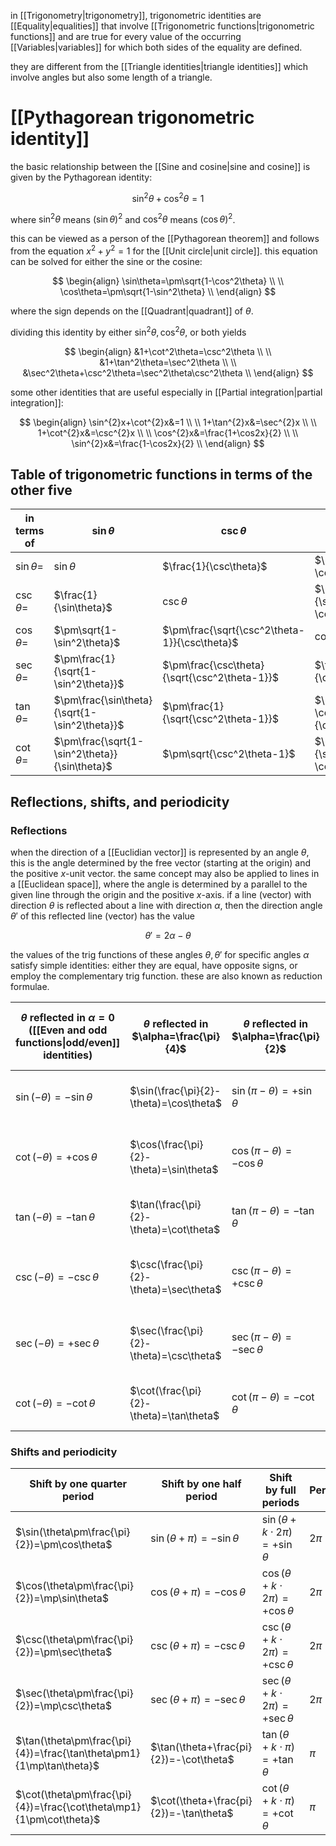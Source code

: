 in [[Trigonometry|trigonometry]], trigonometric identities are [[Equality|equalities]] that involve [[Trigonometric functions|trigonometric functions]] and are true for every value of the occurring [[Variables|variables]] for which both sides of the equality are defined.

they are different from the [[Triangle identities|triangle identities]] which involve angles but also some length of a triangle.

# [[Pythagorean trigonometric identity]]

the basic relationship between the [[Sine and cosine|sine and cosine]] is given by the Pythagorean identity:

$$
\sin^2\theta+\cos^2\theta=1
$$

where $\sin^2\theta$ means $(\sin\theta)^2$ and $\cos^2\theta$ means $(\cos\theta)^2$.

this can be viewed as a person of the [[Pythagorean theorem]] and follows from the equation $x^2+y^2=1$ for the [[Unit circle|unit circle]]. this equation can be solved for either the sine or the cosine:

$$
\begin{align}
\sin\theta=\pm\sqrt{1-\cos^2\theta} \\
\\
\cos\theta=\pm\sqrt{1-\sin^2\theta} \\
\end{align}
$$

where the sign depends on the [[Quadrant|quadrant]] of $\theta$.

dividing this identity by either $\sin^2\theta,\cos^2\theta$, or both yields

$$
\begin{align}
&1+\cot^2\theta=\csc^2\theta \\
\\
&1+\tan^2\theta=\sec^2\theta \\
\\
&\sec^2\theta+\csc^2\theta=\sec^2\theta\csc^2\theta \\
\end{align}
$$

some other identities that are useful especially in [[Partial integration|partial integration]]:

$$
\begin{align}
\sin^{2}x+\cot^{2}x&=1 \\
\\
1+\tan^{2}x&=\sec^{2}x \\
\\
1+\cot^{2}x&=\csc^{2}x \\
\\
\cos^{2}x&=\frac{1+\cos2x}{2} \\
\\
\sin^{2}x&=\frac{1-\cos2x}{2} \\
\end{align}
$$

## Table of trigonometric functions in terms of the other five

| in terms of | $\sin\theta$ | $\csc\theta$ | $\cos\theta$ | $\sec\theta$ | $\tan\theta$ | $\cot\theta$ |
| ---- | ---- | ---- | ---- | ---- | ---- | ---- |
| $\sin\theta=$ | $\sin\theta$ | $\frac{1}{\csc\theta}$ | $\pm\sqrt{1-\cos^2\theta}$ | $\pm\frac{\sqrt{\sec^2\theta-1}}{\sec\theta}$ | $\pm\frac{\tan\theta}{\sqrt{1+\tan^2\theta}}$ | $\pm\frac{1}{\sqrt{1+\cot^2\theta}}$ |
| $\csc\theta=$ | $\frac{1}{\sin\theta}$ | $\csc\theta$ | $\pm\frac{1}{\sqrt{1-\cos^2\theta}}$ | $\pm\frac{\sec\theta}{\sqrt{\sec^2\theta-1}}$ | $\pm\frac{\sqrt{1+\tan^2\theta}}{\tan\theta}$ | $\pm\sqrt{1+\cot^2\theta}$ |
| $\cos\theta=$ | $\pm\sqrt{1-\sin^2\theta}$ | $\pm\frac{\sqrt{\csc^2\theta-1}}{\csc\theta}$ | $\cos\theta$ | $\frac{1}{\sec\theta}$ | $\pm\frac{1}{\sqrt{1+\tan^2\theta}}$ | $\pm\frac{\cot\theta}{\sqrt{1+\cot^2\theta}}$ |
| $\sec\theta=$ | $\pm\frac{1}{\sqrt{1-\sin^2\theta}}$ | $\pm\frac{\csc\theta}{\sqrt{\csc^2\theta-1}}$ | $\frac{1}{\cos\theta}$ | $\sec\theta$ | $\pm\sqrt{1+\tan^2\theta}$ | $\pm\frac{\sqrt{1+\cot^2\theta}}{\cot\theta}$ |
| $\tan\theta=$ | $\pm\frac{\sin\theta}{\sqrt{1-\sin^2\theta}}$ | $\pm\frac{1}{\sqrt{\csc^2\theta-1}}$ | $\pm\frac{\sqrt{1-\cos^2\theta}}{\cos\theta}$ | $\pm\sqrt{sec^2\theta-1}$ | $\tan\theta$ | $\frac{1}{\cot\theta}$ |
| $\cot\theta=$ | $\pm\frac{\sqrt{1-\sin^2\theta}}{\sin\theta}$ | $\pm\sqrt{\csc^2\theta-1}$ | $\pm\frac{\cos\theta}{\sqrt{1-\cos^2\theta}}$ | $\pm\frac{1}{\sqrt{\sec^2\theta-1}}$ | $\frac{1}{\tan\theta}$ | $\cot\theta$ |
## Reflections, shifts, and periodicity

### Reflections

when the direction of a [[Euclidian vector]] is represented by an angle $\theta$, this is the angle determined by the free vector (starting at the origin) and the positive $x$-unit vector. the same concept may also be applied to lines in a [[Euclidean space]], where the angle is determined by a parallel to the given line through the origin and the positive $x$-axis. if a line (vector) with direction $\theta$ is reflected about a line with direction $\alpha$, then the direction angle $\theta\prime$ of this reflected line (vector) has the value

$$
\theta\prime=2\alpha-\theta
$$

the values of the trig functions of these angles $\theta,\theta\prime$ for specific angles $\alpha$ satisfy simple identities: either they are equal, have opposite signs, or employ the complementary trig function. these are also known as reduction formulae.

| $\theta$ reflected in $\alpha=0$ ([[Even and odd functions\|odd/even]] identities) | $\theta$ reflected in $\alpha=\frac{\pi}{4}$ | $\theta$ reflected in $\alpha=\frac{\pi}{2}$ | $\theta$ reflected in $\alpha=\frac{3\pi}{4}$ | $\theta$ reflected in $\alpha=\pi$ (compare to $\alpha=0$) |
| ---- | ---- | ---- | ---- | ---- |
| $\sin(-\theta)=-\sin\theta$ | $\sin(\frac{\pi}{2}-\theta)=\cos\theta$ | $\sin(\pi-\theta)=+\sin\theta$ | $\sin(\frac{3\pi}{2}-\theta)=-\cos\theta$ | $\sin(2\pi-\theta)=-\sin(\theta)=\sin(-\theta)$ |
| $\cot(-\theta)=+\cos\theta$ | $\cos(\frac{\pi}{2}-\theta)=\sin\theta$ | $\cos(\pi-\theta)=-\cos\theta$ | $\cos(\frac{3\pi}{2}-\theta)=-\sin\theta$ | $\cos(2\pi-\theta)=+\cos(\theta)=\cos(-\theta)$ |
| $\tan(-\theta)=-\tan\theta$ | $\tan(\frac{\pi}{2}-\theta)=\cot\theta$ | $\tan(\pi-\theta)=-\tan\theta$ | $\tan(\frac{3\pi}{2}-\theta)=+\cot\theta$ | $\tan(2\pi-\theta)=-\tan(\theta)=\tan(-\theta)$ |
| $\csc(-\theta)=-\csc\theta$ | $\csc(\frac{\pi}{2}-\theta)=\sec\theta$ | $\csc(\pi-\theta)=+\csc\theta$ | $\csc(\frac{3\pi}{2}-\theta)=-\sec\theta$ | $\csc(2\pi-\theta)=-\csc(\theta)=\csc(-\theta)$ |
| $\sec(-\theta)=+\sec\theta$ | $\sec(\frac{\pi}{2}-\theta)=\csc\theta$ | $\sec(\pi-\theta)=-\sec\theta$ | $\sec(\frac{3\pi}{2}-\theta)=-\csc\theta$ | $\sec(2\pi-\theta)=+\sec(\theta)=\sec(-\theta)$ |
| $\cot(-\theta)=-\cot\theta$ | $\cot(\frac{\pi}{2}-\theta)=\tan\theta$ | $\cot(\pi-\theta)=-\cot\theta$ | $\cot(\frac{3\pi}{2}-\theta)=+\tan\theta$ | $\cot(2\pi-\theta)=-\cot(\theta)=\cot(-\theta)$ |

### Shifts and periodicity

| Shift by one quarter period | Shift by one half period | Shift by full periods | Period |
| ---- | ---- | ---- | ---- |
| $\sin(\theta\pm\frac{\pi}{2})=\pm\cos\theta$ | $\sin(\theta+\pi)=-\sin\theta$ | $\sin(\theta+k\cdot2\pi)=+\sin\theta$ | $2\pi$ |
| $\cos(\theta\pm\frac{\pi}{2})=\mp\sin\theta$ | $\cos(\theta+\pi)=-\cos\theta$ | $\cos(\theta+k\cdot2\pi)=+\cos\theta$ | $2\pi$ |
| $\csc(\theta\pm\frac{\pi}{2})=\pm\sec\theta$ | $\csc(\theta+\pi)=-\csc\theta$ | $\csc(\theta+k\cdot2\pi)=+\csc\theta$ | $2\pi$ |
| $\sec(\theta\pm\frac{\pi}{2})=\mp\csc\theta$ | $\sec(\theta+\pi)=-\sec\theta$ | $\sec(\theta+k\cdot2\pi)=+\sec\theta$ | $2\pi$ |
| $\tan(\theta\pm\frac{\pi}{4})=\frac{\tan\theta\pm1}{1\mp\tan\theta}$ | $\tan(\theta+\frac{pi}{2})=-\cot\theta$ | $\tan(\theta+k\cdot\pi)=+\tan\theta$ | $\pi$ |
| $\cot(\theta\pm\frac{\pi}{4})=\frac{\cot\theta\mp1}{1\pm\cot\theta}$ | $\cot(\theta+\frac{pi}{2})=-\tan\theta$ | $\cot(\theta+k\cdot\pi)=+\cot\theta$ | $\pi$ |
